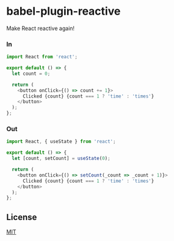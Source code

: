 # babel-plugin-reactive

Make React reactive again!

### In

```javascript
import React from 'react';

export default () => {
  let count = 0;

  return (
    <button onClick={() => count += 1}>
      Clicked {count} {count === 1 ? 'time' : 'times'}
    </button>
  );
};
```

### Out

```javascript
import React, { useState } from 'react';

export default () => {
  let [count, setCount] = useState(0);

  return (
    <button onClick={() => setCount(_count => _count + 1)}>
      Clicked {count} {count === 1 ? 'time' : 'times'}
    </button>
  );
};
```

## License

[MIT](LICENSE)
